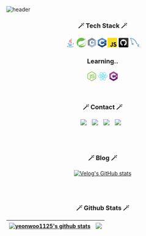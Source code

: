 ![header](https://capsule-render.vercel.app/api?type=Waving&height=200&section=header&text=Hello~&fontSize=55&theme=gruvbox_light)

<h3 align="center">🪄 Tech Stack 🪄</h3>
<p align="center">
  <code><img title="Java" height="25" src="images/java-original.svg"></code>
  <code><img title="Spring" height="25" src="images/spring.svg"></code>
  <code><img title="C" height="25" src="images/c.svg"></code>
  <code><img title="C++" height="25" src="images/cpp.svg"></code>
  <code><img title="Javascript" height="25" src="images/javascript.svg"></code>
  <code><img title="GitHub" height="25" src="images/github.svg"></code>
  <code><img title="MySQL" height="25" src="images/mysql.svg"></code>
</p>

<h3 align="center"> Learning.. </h3>
<p align="center">
  <code><img title="Nodejs" height="25" src="images/nodejs-icon-logo.svg"></code>
  <code><img title="React" height="25" src="images/react-original.svg"></code>
  <code><img title="C#" height="25" src="images/cSharp.svg"></code>
</p>
<br>
<h3 align="center">🪄 Contact 🪄</h3>
<p align="center">
 <a href="https://facebook.com/yeonwoo1125" target="_blank"><img src="https://img.shields.io/badge/FaceBook-1877F2?style=flat&logo=Facebook&logoColor=white"/></a>
<a href="https://www.instagram.com/yw_go_/" target="_blank"><img src="http://img.shields.io/badge/-Instargram-E4405F?style=flat&logo=Instagram&logoColor=white" style="height : auto; margin-left : 10px; margin-right : 10px;"/></a>
<a href="https://www.linkedin.com/in/yeonwoo1125" target="_blank"><img src="https://img.shields.io/badge/LinkedIn-0077B5?style=flat&logo=LinkedIn&logoColor=white"/></a>
  <a href="https://velog.io/@yeonwoo1125">
    <img 
        src="http://img.shields.io/badge/-Velog-00aaa7?style=flat&logo=Vector Logo Zone&link=https://velog.io/@yeonwoo1125"
        style="height : auto; margin-left : 10px; margin-right : 10px;"/>
</a>

<br><br>
 
<h3 align="center">🪄 Blog 🪄</h3>

<div align="center" style="text-align:center">

[![Velog's GitHub stats](https://velog-readme-stats.vercel.app/api?name=yeonwoo1125)](https://velog.io/@yeonwoo1125)

</div>

<br><br>
  
  <h3 align="center">🪄 Github Stats 🪄</h3>
  
   | <a href="https://github.com/yeonwoo1125/github-readme-stats"><img align="center" src="https://github-readme-stats.vercel.app/api?username=yeonwoo1125&show_icons=true&include_all_commits=true&theme=vue&hide_border=true" alt="yeonwoo1125's github stats" /></a> | <a href="https://github.com/yeonwoo1125/github-readme-stats"><img align="center" src="https://github-readme-stats.vercel.app/api/top-langs/?username=yeonwoo1125&layout=compact&theme=vue&hide_border=true" /></a> |
| ------------- | ------------- |
</div>
              
